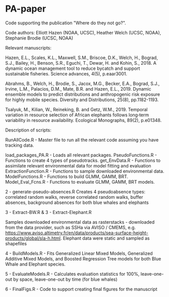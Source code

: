 # PA-paper

Code supporting the publication "Where do they not go?". 

Code authors: Elliott Hazen (NOAA, UCSC), Heather Welch (UCSC, NOAA), Stephanie Brodie (UCSC, NOAA)

Relevant manuscripts:

Hazen, E.L., Scales, K.L., Maxwell, S.M., Briscoe, D.K., Welch, H., Bograd, S.J., Bailey, H., Benson, S.R., Eguchi, T., Dewar, H. and Kohin, S., 2018. A dynamic ocean management tool to reduce bycatch and support sustainable fisheries. Science advances, 4(5), p.eaar3001.

Abrahms, B., Welch, H., Brodie, S., Jacox, M.G., Becker, E.A., Bograd, S.J., Irvine, L.M., Palacios, D.M., Mate, B.R. and Hazen, E.L., 2019. Dynamic ensemble models to predict distributions and anthropogenic risk exposure for highly mobile species. Diversity and Distributions, 25(8), pp.1182-1193.

Tsalyuk, M., Kilian, W., Reineking, B. and Getz, W.M., 2019. Temporal variation in resource selection of African elephants follows long‐term variability in resource availability. Ecological Monographs, 89(2), p.e01348.

Description of scripts:

RunAllCode.R - Master file to run all the relevant code assuming you have tracking data.

load_packages_PA.R - Loads all relevant packages.
PseudoFunctions.R - Functions to create 4 types of pseudotracks.
get_EnvData.R - Functions to assimilate relevant environmental data for model fitting and evaluation
ExtractionFunction.R - Functions to sample downloaded environmental data.
ModelFunctions.R - Functions to build GLMM, GAMM, BRT.
Model_Eval_Fcns.R - Functions to evaluate GLMM, GAMM, BRT models.


2 - generate-pseudo-absences.R Creates 4 pseudoabsence types: correlated random walks, reverse correlated random walks, buffer absences, background absences for both blue whales and elephants

3 - Extract-BW.R & 3 - Extract-Elephant.R

Samples downloaded environmental data as rasterstacks - downloaded from the data provider, such as SSHa via AVISO / CMEMS, e.g. https://www.aviso.altimetry.fr/en/data/products/sea-surface-height-products/global/sla-h.html. Elephant data were static and sampled as shapefiles

4 - BuildModels.R - Fits Generalized Linear Mixed Models, Generalized Additive Mixed Models, and Boosted Regression Tree models for both Blue Whale and Elephant species.

5 - EvaluateModels.R - Calculates evaluation statistics for 100%, leave-one-out by space, leave-one-out by time (for blue whales)

6 - FinalFigs.R - Code to support creating final figures for the manuscript 
